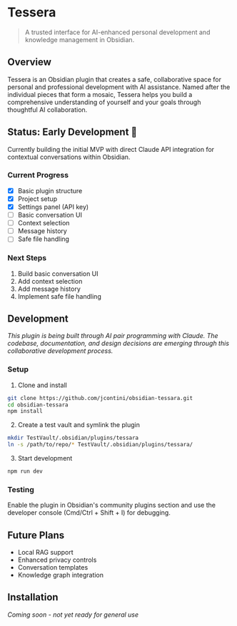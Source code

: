 # Tessera

> A trusted interface for AI-enhanced personal development and knowledge management in Obsidian.

## Overview
Tessera is an Obsidian plugin that creates a safe, collaborative space for personal and professional development with AI assistance. Named after the individual pieces that form a mosaic, Tessera helps you build a comprehensive understanding of yourself and your goals through thoughtful AI collaboration.

## Status: Early Development 🚧
Currently building the initial MVP with direct Claude API integration for contextual conversations within Obsidian.

### Current Progress
- [x] Basic plugin structure
- [x] Project setup
- [x] Settings panel (API key)
- [ ] Basic conversation UI
- [ ] Context selection
- [ ] Message history
- [ ] Safe file handling

### Next Steps
1. Build basic conversation UI
2. Add context selection
3. Add message history
4. Implement safe file handling

## Development

*This plugin is being built through AI pair programming with Claude. The codebase, documentation, and design decisions are emerging through this collaborative development process.*

### Setup
1. Clone and install
```bash
git clone https://github.com/jcontini/obsidian-tessara.git
cd obsidian-tessara
npm install
```

2. Create a test vault and symlink the plugin
```bash
mkdir TestVault/.obsidian/plugins/tessara
ln -s /path/to/repo/* TestVault/.obsidian/plugins/tessara/
```

3. Start development
```bash
npm run dev
```

### Testing
Enable the plugin in Obsidian's community plugins section and use the developer console (Cmd/Ctrl + Shift + I) for debugging.

## Future Plans
- Local RAG support
- Enhanced privacy controls
- Conversation templates
- Knowledge graph integration

## Installation
*Coming soon - not yet ready for general use*